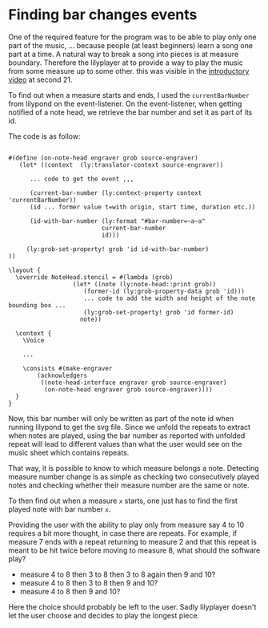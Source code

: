 # Finding bar changes events

One of the required feature for the program was to be able to play only one part of the music, ... because
people (at least beginners) learn a song one part at a time. A natural way to break a song into pieces is
at measure boundary. Therefore the lilyplayer at to provide a way to play the music from some measure up to
some other. this was visible in the [introductory video](./intro_assets/lilyplayer-demo.webm) at second 21.

To find out when a measure starts and ends, I used the `currentBarNumber` from lilypond on the event-listener.
On the event-listener, when getting notified of a note head, we retrieve the bar number and set it as part of
its id.

The code is as follow:
```

#(define (on-note-head engraver grob source-engraver)
   (let* ((context  (ly:translator-context source-engraver))

      ... code to get the event ,,,

	  (current-bar-number (ly:context-property context 'currentBarNumber))
	  (id ... former value t=with origin, start time, duration etc.))

      (id-with-bar-number (ly:format "#bar-number=~a~a"
				          current-bar-number
				          id)))

 	 (ly:grob-set-property! grob 'id id-with-bar-number)
))

\layout {
  \override NoteHead.stencil = #(lambda (grob)
				  (let* ((note (ly:note-head::print grob))
					 (former-id (ly:grob-property-data grob 'id)))
					 ... code to add the width and height of the note bounding box ...
				     (ly:grob-set-property! grob 'id former-id)
				    note))

  \context {
    \Voice

	...

    \consists #(make-engraver
		(acknowledgers
		 ((note-head-interface engraver grob source-engraver)
		  (on-note-head engraver grob source-engraver))))
  }
}
```

Now, this bar number will only be written as part of the note id when running lilypond to get the svg
file. Since we unfold the repeats to extract when notes are played, using the bar number as reported with
unfolded repeat will lead to different values than what the user would see on the music sheet which contains
repeats.

That way, it is possible to know to which measure belongs a note. Detecting measure number change is as simple
as checking two consecutively played notes and checking whether their measure number are the same or note.

To then find out when a measure `x` starts, one just has to find the first played note with bar number `x`.

Providing the user with the ability to play only from measure say 4 to 10 requires a bit more thought, in
case there are repeats. For example, if measure 7 ends with a repeat returning to measure 2 and that this
repeat is meant to be hit twice before moving to measure 8, what should the software play?
  - measure 4 to 8 then 3 to 8 then 3 to 8 again then 9 and 10?
  - measure 4 to 8 then 3 to 8 then 9 and 10?
  - measure 4 to 8 then 9 and 10?

Here the choice should probably be left to the user. Sadly lilyplayer doesn't let the user choose and decides
to play the longest piece.
